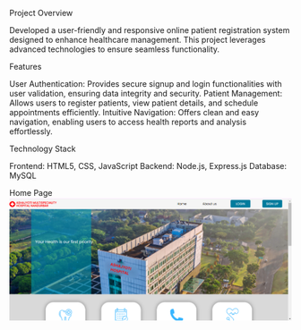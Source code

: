 Project Overview

Developed a user-friendly and responsive online patient registration system designed to enhance healthcare management. This project leverages advanced technologies to ensure seamless functionality.

Features 

User Authentication: Provides secure signup and login functionalities with user validation, ensuring data integrity and security.
Patient Management: Allows users to register patients, view patient details, and schedule appointments efficiently.
Intuitive Navigation: Offers clean and easy navigation, enabling users to access health reports and analysis effortlessly.

Technology Stack

Frontend: HTML5, CSS, JavaScript
Backend: Node.js, Express.js
Database: MySQL

Home Page
![Home Page Screenshot](screenshots/home_page.png)
